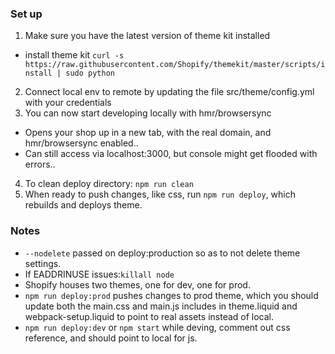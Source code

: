 ### Set up

1. Make sure you have the latest version of theme kit installed
  - install theme kit `curl -s https://raw.githubusercontent.com/Shopify/themekit/master/scripts/install | sudo python`
2. Connect local env to remote by updating the file src/theme/config.yml with your credentials
3. You can now start developing locally with hmr/browsersync
  - Opens your shop up in a new tab, with the real domain, and hmr/browsersync enabled..
  - Can still access via localhost:3000, but console might get flooded with errors..
4. To clean deploy directory: `npm run clean`
5. When ready to push changes, like css, run `npm run deploy`, which rebuilds and deploys theme.

### Notes
- `--nodelete` passed on deploy:production so as to not delete theme settings.
- If EADDRINUSE issues:`killall node`
- Shopify houses two themes, one for dev, one for prod.
- `npm run deploy:prod` pushes changes to prod theme, which you should update both the main.css and main.js includes in theme.liquid and webpack-setup.liquid to point to real assets instead of local.
- `npm run deploy:dev` or `npm start` while deving, comment out css reference, and should point to local for js.
